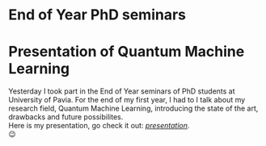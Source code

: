 # End of Year PhD seminars


# Presentation of Quantum Machine Learning

Yesterday I took part in the End of Year seminars of PhD students at University of Pavia. For the end of my first year, I had to I talk about my research field, Quantum Machine Learning, introducing the state of the art, drawbacks and future possibilites.  
Here is my presentation, go check it out: [_presentation_](/documents/QML_Mangini_EndOfYear.pdf).  
:wink:


